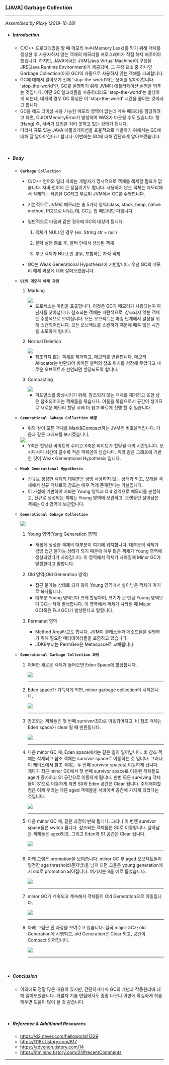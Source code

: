 ### [JAVA] Garbage Collection

---

*Assembled by Ricky (2019-10-28)*

- #####  Introduction

  - C/C++ 프로그래밍을 할 때 메모리 누수(Memory Leak)를 막기 위해 객체를 생성한 후 사용자하지 않는 객체의 메모리를 프로그래머가 직접 해제 해주어야 했습니다. 하지만, JAVA에서는 JVM(Java Virtual Machine)이 구성된 JRE(Java Runtime Environment)가 제공되며, 그 구성 요소 중 하나인 Garbage Collection(이하 GC)이 자동으로 사용하지 않는 객체를 파괴합니다.
  - GC에 대해서 알아보기 전에 'stop-the-world'라는 용어를 알아야합니다. 'stop-the-world'란, GC를 실행하기 위해 JVM이 애플리케이션 실행을 멈추는 것입니다. 어떤 GC 알고리즘을 사용하더라도 'stop-the-world'는 발생하게 되는데, 대개의 경우 GC 튜닝은 이 'stop-the-world' 시간을 줄이는 것이라고 합니다.
  - GC를 해도 더이상 사용 가능한 메모리 영역이 없는데 계속 메모리를 할당하려고 하면, OutOfMemoryError가 발생하여 WAS가 다운될 수도 있습니다. 행(Hang) 즉, 서버가 요청을 처리 못하고 있는 상태가 됩니다.
  - 따라서 규모 있는 JAVA 애플리케이션을 효율적으로 개발하기 위해서는 GC에 대해 잘 알아야한다고 합니다. 이번에는 GC에 대해 간단하게 알아보겠습니다.

<br>

- ##### Body

  - **```Garbage Collection```**

    - C/C++ 언어와 달리 자바는 개발자가 명시적으로 객체를 해제할 필요가 없습니다. 자바 언어의 큰 장점이기도 합니다. 사용하지 않는 객체는 메모리에서 삭제하는 작업을 GC라고 부르며 JVM에서 GC를 수행합니다. 
  
    - 기본적으로 JVM의 메모리는 총 5가지 영역(class, stack, heap, native method, PC)으로 나뉘는데, GC는 힙 메모리만 다룹니다. 
  
    - 일반적으로 다음과 같은 경우에  GC의 대상이 됩니다.
      1. 객체가 NULL인 경우 (ex. String str = null)
  
      2. 블럭 실행 종료 후, 블럭 안에서 생성된 객체
  
      3. 부모 객체가 NULL인 경우, 포함하는 자식 객체
  
    - GC는 Weak Generational Hypothesis에 기반합니다. 우선 GC의 메모리 해제 과정에 대해 살펴보겠습니다.
  
  - **```GC의 메모리 해제 과정```**
  
    1. Marking 
  
       <img src="./resources/java-gc-001.png">
  
       - 프로세스는 마킹을 호출합니다. 이것은 GC가 메모리가 사용되는지 아닌지를 찾아냅니다. 참조되는 객체는 파란색으로, 참조되지 않는 객체는 주황색으로 보여집니다. 모든 오브젝트는 마킹 단계에서 결정을 위해 스캔되어집니다. 모든 오브젝트를 스캔하기 때문에 매우 많은 시간을 소모하게 됩니다.
  
    2. Normal Deletion
  
       <img src="./resources/java-gc-002.png">
  
       - 참조되지 않는 객체를 제거하고, 메모리를 반환합니다. 메모리 Allocator는 반환되어 비어진 블럭의 참조 위치를 저장해 두었다고 새로운 오브젝트가 선언되면 할당되도록 합니다.
  
    3. Compacting
  
       <img src="./resources/java-gc-003.png">
  
       - 퍼포먼스를 향상시키기 위해, 참조되지 않는 객체를 제거하고 또한 남은 참조되어지는 객체들을 묶습니다. 이들을 묶음으로서 공간이 생기므로 새로운 메모리 할당 시에 더 쉽고 빠르게 진행 할 수 있습니다.
  
  - **```Generational Gabage Collection 배경```**
  
    - 위와 같이 모든 객체를 Mark&Compact하는 JVM은 비효율적입니다. 다음과 같은 그래프를 보시겠습니다.
  
    <img src="./resources/java-gc-004.png">
  
    - Y축은 할당된 바이트의 수이고 X축은 바이트가 할당될 때의 시간입니다. 보시다시피 시간이 갈수록 적은 객체만이 남습니다. 위와 같은 그래프에 기반한 것이 Weak Generational Hypothesis 입니다.
  
  - **```Weak Generational Hypothesis```**
  
    - 신규로 생성한 객체의 대부분은 금방 사용하지 않는 상태가 되고, 오래된 객체에서 신규 객체로의 참조는 매우 적게 존재한다는 가설입니다.  
    - 이 가설에 기반하여 자바는 Young 영역과 Old 영역으로 메모리를 분할하고, 신규로 생성되는 객체는 Young 영역에 보관하고, 오랫동안 살아남은 객체는 Old 영역에 보관합니다.
  
  - **```Generational Gabage Collection```**
  
    <img src="./resources/java-gc-006.png">
  
    1. Young 영역(Yong Generation 영역)
       - 새롭게 생성한 객체의 대부분이 여기에 위치합니다. 대부분의 객체가 금방 접근 불가능 상태가 되기 때문에 매우 많은 객체가 Young 영역에 생성되었다가 사라집니다. 이 영역에서 객체가 사라질때 Minor GC가 발생한다고 말합니다.
  
    2. Old 영역(Old Generation 영역)
       - 접근 불가능 상태로 되지 않아 Young 영역에서 살아남은 객체가 여기로 복사됩니다. 
       - 대부분 Young 영역보다 크게 할당하며, 크기가 큰 만큼 Young 영역보다 GC는 적게 발생합니다. 이 영역에서 객체가 사라질 때 Major GC(혹은 Full GC)가 발생한다고 말합니다.
  
    3. Permanet 영역
       - Method Area라고도 합니다. JVM이 클래스들과 메소드들을 설명하기 위해 필요한 메타데이터들을 포함하고 있습니다.  
       - JDK8부터는 PermGen은 Metaspace로 교체됩니다.
  
  - **```Generational Garbage Collection 과정```**
  
    1. 어떠한 새로운 객체가 들어오면 Eden Space에 할당합니다. 
  
       <img src="./resources/java-gc-007.png">
  
       ---
  
       
  
    2. Eden space가 가득차게 되면, minor garbage collection이 시작됩니다.
  
       <img src="./resources/java-gc-008.png">
  
       ---
  
    3. 참조되는 객체들은 첫 번째 survivor(S0)로 이동되어지고, 비 참조 객체는 Eden space가 clear 될 때 반환됩니다.
  
       <img src="./resources/java-gc-009.png">
  
       ---
  
    4. 다음 minor GC 때, Eden space에서는 같은 일이 일어납니다. 비 참조 객체는 삭제되고 참조 객체는 survivor space로 이동하는 것 입니다. 그러나 이 케이스에서 참조 객체는 두 번째 survivor space로 이동하게 됩니다. 게다가 최근 minor GC에서 첫 번째 survivor space로 이동된 객체들도 age가 증가하고 S1 공간으로 이동하게 됩니다. 한번 모든 surviving 객체들이 S1으로 이동하게 되면 S0와 Eden 공간은 Clear 됩니다. 주의해야할 점은 이제 우리는 다른 aged 객체들을 서바이버 공간에 가지게 되었다는 것입니다.
  
       <img src="./resources/java-gc-010.png">
  
       ---
  
    5. 다음 minor GC 때, 같은 과정이 반복 됩니다. 그러나 이 번엔 survivor space들은 switch 됩니다. 참조되는 객체들은 S0로 이동합니다. 살아남은 객체들은 aged되죠. 그리고 Eden과 S1 공간은 Clear 됩니다.
  
       <img src="./resources/java-gc-011.png">
  
       ---
  
    6. 아래 그램은 promotion을 보여줍니다. minor GC 후 aged 오브젝트들이 일정한 age threshold(문지방)을 넘게 되면 그들은 young generation에서 old로 promotion 되어집니다. 여기서는 8을 예로 들었습니다.
  
       <img src="./resources/java-gc-012.png">
  
       ---
  
    7. minor GC가 계속되고 계속해서 객체들이 Old Generation으로 이동됩니다.
  
       <img src="./resources/java-gc-013.png">
  
       ---
  
    8. 아래 그림은 전 과정을 보여주고 있습니다. 결국 major GC가 old Generation에 시행되고, old Generation은 Clear 되고, 공간이 Compact 되어집니다.
  
       <img src="./resources/java-gc-014.png">
    
       ---

<br>

- ##### Conclusion

  - 이외에도 정말 많은 내용이 있지만, 간단하게나마 GC의 개념과 작동원리에 대해 알아보았습니다. 개발자 기술 면접에서도 종종 나오니 이번에 확실하게 학습해두면 도움이 많이 될 것 같습니다.

<br>

- ##### Reference & Additional Resources

  - https://d2.naver.com/helloworld/1329 
  - https://118k.tistory.com/817
  - https://advenoh.tistory.com/14 
  - https://itmining.tistory.com/24#recentComments 

---





